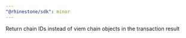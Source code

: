 ```yaml
---
"@rhinestone/sdk": minor
---
```


Return chain IDs instead of viem chain objects in the transaction result
